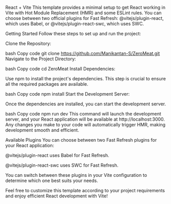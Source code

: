 React + Vite
This template provides a minimal setup to get React working in Vite with Hot Module Replacement (HMR) and some ESLint rules. You can choose between two official plugins for Fast Refresh: @vitejs/plugin-react, which uses Babel, or @vitejs/plugin-react-swc, which uses SWC.

Getting Started
Follow these steps to set up and run the project:

Clone the Repository:

bash
Copy code
git clone https://github.com/Manikantan-S/ZeroMeat.git
Navigate to the Project Directory:

bash
Copy code
cd ZeroMeat
Install Dependencies:

Use npm to install the project's dependencies. This step is crucial to ensure all the required packages are available.

bash
Copy code
npm install
Start the Development Server:

Once the dependencies are installed, you can start the development server.

bash
Copy code
npm run dev
This command will launch the development server, and your React application will be available at http://localhost:3000. Any changes you make to your code will automatically trigger HMR, making development smooth and efficient.

Available Plugins
You can choose between two Fast Refresh plugins for your React application:

@vitejs/plugin-react uses Babel for Fast Refresh.

@vitejs/plugin-react-swc uses SWC for Fast Refresh.

You can switch between these plugins in your Vite configuration to determine which one best suits your needs.

Feel free to customize this template according to your project requirements and enjoy efficient React development with Vite!
